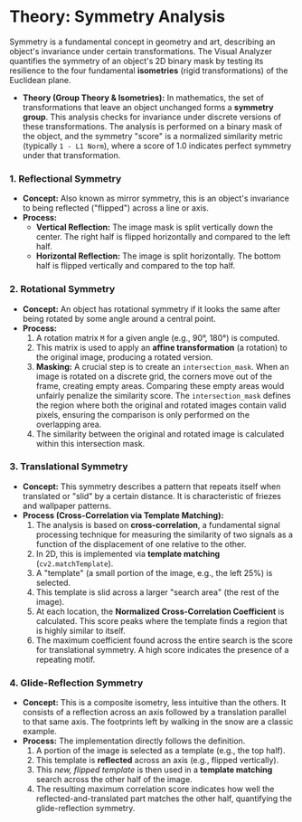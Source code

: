 # Theory: Symmetry Analysis

Symmetry is a fundamental concept in geometry and art, describing an object's invariance under certain transformations. The Visual Analyzer quantifies the symmetry of an object's 2D binary mask by testing its resilience to the four fundamental **isometries** (rigid transformations) of the Euclidean plane.

-   **Theory (Group Theory & Isometries):** In mathematics, the set of transformations that leave an object unchanged forms a **symmetry group**. This analysis checks for invariance under discrete versions of these transformations. The analysis is performed on a binary mask of the object, and the symmetry "score" is a normalized similarity metric (typically `1 - L1 Norm`), where a score of 1.0 indicates perfect symmetry under that transformation.

### 1. Reflectional Symmetry

-   **Concept:** Also known as mirror symmetry, this is an object's invariance to being reflected ("flipped") across a line or axis.
-   **Process:**
    -   **Vertical Reflection:** The image mask is split vertically down the center. The right half is flipped horizontally and compared to the left half.
    -   **Horizontal Reflection:** The image is split horizontally. The bottom half is flipped vertically and compared to the top half.

### 2. Rotational Symmetry

-   **Concept:** An object has rotational symmetry if it looks the same after being rotated by some angle around a central point.
-   **Process:**
    1.  A rotation matrix `M` for a given angle (e.g., 90°, 180°) is computed.
    2.  This matrix is used to apply an **affine transformation** (a rotation) to the original image, producing a rotated version.
    3.  **Masking:** A crucial step is to create an `intersection_mask`. When an image is rotated on a discrete grid, the corners move out of the frame, creating empty areas. Comparing these empty areas would unfairly penalize the similarity score. The `intersection_mask` defines the region where both the original and rotated images contain valid pixels, ensuring the comparison is only performed on the overlapping area.
    4.  The similarity between the original and rotated image is calculated within this intersection mask.

### 3. Translational Symmetry

-   **Concept:** This symmetry describes a pattern that repeats itself when translated or "slid" by a certain distance. It is characteristic of friezes and wallpaper patterns.
-   **Process (Cross-Correlation via Template Matching):**
    1.  The analysis is based on **cross-correlation**, a fundamental signal processing technique for measuring the similarity of two signals as a function of the displacement of one relative to the other.
    2.  In 2D, this is implemented via **template matching** (`cv2.matchTemplate`).
    3.  A "template" (a small portion of the image, e.g., the left 25%) is selected.
    4.  This template is slid across a larger "search area" (the rest of the image).
    5.  At each location, the **Normalized Cross-Correlation Coefficient** is calculated. This score peaks where the template finds a region that is highly similar to itself.
    6.  The maximum coefficient found across the entire search is the score for translational symmetry. A high score indicates the presence of a repeating motif.

### 4. Glide-Reflection Symmetry

-   **Concept:** This is a composite isometry, less intuitive than the others. It consists of a reflection across an axis followed by a translation parallel to that same axis. The footprints left by walking in the snow are a classic example.
-   **Process:** The implementation directly follows the definition.
    1.  A portion of the image is selected as a template (e.g., the top half).
    2.  This template is **reflected** across an axis (e.g., flipped vertically).
    3.  This *new, flipped template* is then used in a **template matching** search across the other half of the image.
    4.  The resulting maximum correlation score indicates how well the reflected-and-translated part matches the other half, quantifying the glide-reflection symmetry.
